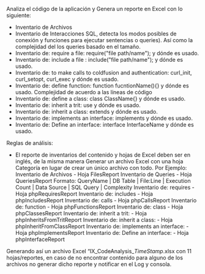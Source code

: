 Analiza el código de la aplicación y Genera un reporte en Excel con lo siguiente:
* Inventario de Archivos
* Inventario de Interacciones SQL, detecta los modos posibles de conexión y funciones para ejecutar sentencias o queries). Así como la complejidad del los queries basado en el tamaño.
* Inventario de: require a file: require("file path/name"); y dónde es usado.
* Inventario de: include a file : include("file path/name"); y dónde es usado.
* Inventario de: to make calls to coldfusion and authentication: curl_init, curl_setopt, curl_exec y dónde es usado.
* Inventario de: define function: function fucntionName(){} y dónde es usado. Complejidad de acuerdo a las líneas de código
* Inventario de: define a class: class ClassName{} y dónde es usado.
* Inventario de: inherit a trit: use y dónde es usado.
* Inventario de: inherit a class: extends y dónde es usado.
* Inventario de: implements an interface: implements y dónde es usado.
* Inventario de: Define an interface: interface InterfaceName y dónde es usado.

Reglas de análisis:
* El reporte de inventarios del contenido y hojas de Excel deben ser en inglés, de la misma manera Generar un archivo Excel con una hoja Categoría en lugar de crear un único archivo con todo. Por Ejemplo:
Inventario de Archivos - Hoja FilesReport
Inventario de Queries - Hoja QueriesReport
Formato: 
QueryName | DB Table | File:Line | Execution Count | Data Source | SQL Query | Complexity
Inventario de: requires - Hoja phpRequiresReport
Inventario de: includes - Hoja phpIncludesReport
Inventario de: calls - Hoja phpCallsReport
Inventario de: function - Hoja phpFunctionsReport
Inventario de: class - Hoja phpClassesReport
Inventario de: inherit a trit:  - Hoja phpInheritsFromTritReport
Inventario de: inherit a class:  - Hoja phpInheritFromClassReport
Inventario de: implements an interface:  - Hoja phpImplementsReport
Inventario de: Define an interface:  - Hoja phpInterfaceReport

Generando así un archivo Excel “IX_CodeAnalysis_$TimeStamp$.xlsx con 11 hojas/reportes, en caso de no encontrar contenido para alguno de los archivos no generar dicho reporte y notificar en el Log y consola.
